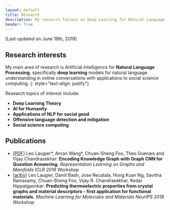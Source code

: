 ```yaml
---
layout: default
title: Research
description: My research focuses on Deep Learning for Natural Language Processing
header: True
---
```


[Last updated on June 19th, 2019]

## Research interests
My main area of research is Artificial Intelligence for **Natural Language Processing**, specifically **deep learning** models for natural language understanding in online conversations with applications to social science computing.
{: style="text-align: justify"}  

Research topics of interest include: 
* **Deep Learning Theory**
* **AI for Humanity** 
* **Applications of NLP for social good** 
* **Offensive language detection and mitigation** 
* **Social science computing**

## Publications
* [[PDF](https://rlgm.github.io/papers/14.pdf)] Leo Laugier\*, Anran Wang\*, Chuan-Sheng Foo, Theo Guenais and Vijay Chandrasekhar: **Encoding Knowledge Graph with Graph CNN for Question Answering.** _Representation Learning on Graphs and Manifolds ICLR 2019 Workshop_
* [[arXiv](https://arxiv.org/abs/1811.06219)] Leo Laugier, Daniil Bash, Jose Recatala, Hong Kuan Ng, Savitha Ramasamy, Chuan-Sheng Foo, Vijay R. Chandrasekhar, Kedar Hippalgaonkar: **Predicting thermoelectric properties from crystal graphs and material descriptors - first application for functional materials.** _Machine Learning for Molecules and Materials NeurIPS 2018 Workshop_